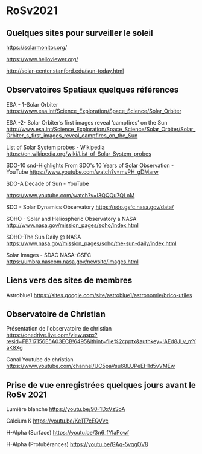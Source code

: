 # RoSv2021

## Quelques sites pour surveiller le soleil

https://solarmonitor.org/

https://www.helioviewer.org/

http://solar-center.stanford.edu/sun-today.html




## Observatoires Spatiaux quelques références


ESA - 1-Solar Orbiter
https://www.esa.int/Science_Exploration/Space_Science/Solar_Orbiter




ESA -2- Solar Orbiter’s first images reveal ‘campfires’ on the Sun
http://www.esa.int/Science_Exploration/Space_Science/Solar_Orbiter/Solar_Orbiter_s_first_images_reveal_campfires_on_the_Sun


List of Solar System probes - Wikipedia
https://en.wikipedia.org/wiki/List_of_Solar_System_probes



SDO-10 snd-Highlights From SDO's 10 Years of Solar Observation - YouTube
https://www.youtube.com/watch?v=mvPH_gDMarw



SDO-A Decade of Sun - YouTube

https://www.youtube.com/watch?v=l3QQQu7QLoM




SDO - Solar Dynamics Observatory
https://sdo.gsfc.nasa.gov/data/



SOHO - Solar and Heliospheric Observatory a NASA
http://www.nasa.gov/mission_pages/soho/index.html


SOHO-The Sun Daily @ NASA
https://www.nasa.gov/mission_pages/soho/the-sun-daily/index.html



Solar Images - SDAC NASA-GSFC
https://umbra.nascom.nasa.gov/newsite/images.html


## Liens vers des sites de membres



Astroblue1
https://sites.google.com/site/astroblue1/astronomie/brico-utiles



## Observatoire de Christian

Présentation de l'observatoire de christian
https://onedrive.live.com/view.aspx?resid=FB717156E5A03ECB!6495&ithint=file%2cpptx&authkey=!AEd8JLv_mYaK8Xg


Canal Youtube de christian
https://www.youtube.com/channel/UC5paVsu68LUPeEH1d5vVMEw


## Prise de vue enregistrées quelques jours avant le RoSv 2021


 Lumière blanche
https://youtu.be/90-1DxVzSoA

 Calcium K
https://youtu.be/Ke1T7cEQVvc


 H-Alpha (Surface)
https://youtu.be/3n6_fYIaPowf


 H-Alpha (Protubérances)
https://youtu.be/GAq-5vqgOV8

